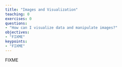 ```yaml
---
title: "Images and Visualization"
teaching: 0
exercises: 0
questions:
- "How can I visualize data and manipulate images?"
objectives:
- "FIXME"
keypoints:
- "FIXME"
---
```


FIXME

